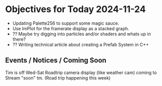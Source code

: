 # Objectives for Today 2024-11-24

- Updating Palette256 to support some magic sauce.
- Use ImPlot for the framerate display as a stacked graph.
- ?? Maybe try digging into particles and/or shaders and whats up in there?
- ?? Writing technical article about creating a Prefab System in C++

## Events / Notices / Coming Soon

Tim is off Wed-Sat
Roadtrip camera display (like weather cam) coming to Stream "soon" tm.
  (Road trip happening this week)
